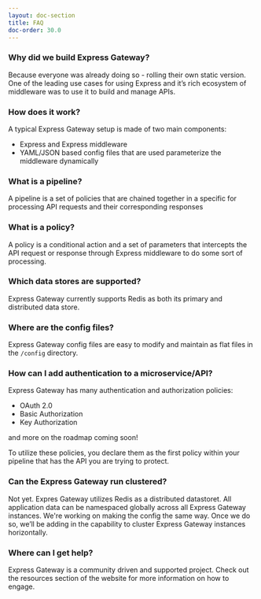 ```yaml
---
layout: doc-section
title: FAQ
doc-order: 30.0
---
```


### Why did we build Express Gateway?

Because everyone was already doing so - rolling their own static version.  One of the leading use cases for using Express and it’s rich ecosystem of middleware was to use it to build and manage APIs.

### How does it work?

A typical Express Gateway setup is made of two main components:
* Express and Express middleware
* YAML/JSON based config files that are used parameterize the middleware dynamically

### What is a pipeline?

A pipeline is a set of policies that are chained together in a specific for processing API requests and their corresponding responses

### What is a policy?

A policy is a conditional action and a set of parameters that intercepts the API request or response through Express middleware to do some sort of processing.

### Which data stores are supported?

Express Gateway currently supports Redis as both its primary and distributed data store.

### Where are the config files?

Express Gateway config files are easy to modify and maintain as flat files in the `/config` directory.

### How can I add authentication to a microservice/API?

Express Gateway has many authentication and authorization policies:
* OAuth 2.0
* Basic Authorization
* Key Authorization

and more on the roadmap coming soon!

To utilize these policies, you declare them as the first policy within your pipeline that has the API you are trying to protect.

### Can the Express Gateway run clustered?

Not yet. Expres Gateway utilizes Redis as a distributed datastoret. All application data can be namespaced globally across all Express Gateway instances.  We're working on making the config the same way. Once we do so, we’ll be adding in the capability to cluster Express Gateway instances horizontally.

### Where can I get help?

Express Gateway is a community driven and supported project. Check out the resources section of the website for more information on how to engage.
